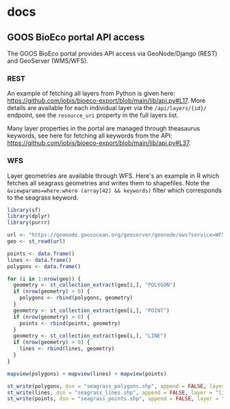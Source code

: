 # docs
## GOOS BioEco portal API access

The GOOS BioEco portal provides API access via GeoNode/Django (REST) and GeoServer (WMS/WFS).

### REST

An example of fetching all layers from Python is given here: https://github.com/iobis/bioeco-export/blob/main/lib/api.py#L17. More details are available for each individual layer via the `/api/layers/{id}/` endpoint, see the `resource_uri` property in the full layers list.

Many layer properties in the portal are managed through theasaurus keywords, see here for fetching all keywords from the API: https://github.com/iobis/bioeco-export/blob/main/lib/api.py#L37.

### WFS

Layer geometries are available through WFS. Here's an example in R which fetches all seagrass geometries and writes them to shapefiles. Note the `&viewparams=where:where (array[42] && keywords)` filter which corresponds to the seagrass keyword.

```r
library(sf)
library(dplyr)
library(purrr)

url <- "https://geonode.goosocean.org/geoserver/geonode/ows?service=WFS&version=1.0.0&request=GetFeature&typeName=geonode%3Aall_layers&maxFeatures=10000&outputFormat=application%2Fjson&viewparams=where:where%20(array%5B42%5D%20%26%26%20keywords)"
geo <- st_read(url)

points <- data.frame()
lines <- data.frame()
polygons <- data.frame()

for (i in 1:nrow(geo)) {
  geometry <- st_collection_extract(geo[i,], "POLYGON")
  if (nrow(geometry) > 0) {
    polygons <- rbind(polygons, geometry)
  }
  geometry <- st_collection_extract(geo[i,], "POINT")
  if (nrow(geometry) > 0) {
    points <- rbind(points, geometry)
  }
  geometry <- st_collection_extract(geo[i,], "LINE")
  if (nrow(geometry) > 0) {
    lines <- rbind(lines, geometry)
  }
}

mapview(polygons) + mapview(lines) + mapview(points)

st_write(polygons, dsn = "seagrass_polygons.shp", append = FALSE, layer = "polygons")
st_write(lines, dsn = "seagrass_lines.shp", append = FALSE, layer = "lines")
st_write(points, dsn = "seagrass_points.shp", append = FALSE, layer = "points")
```
